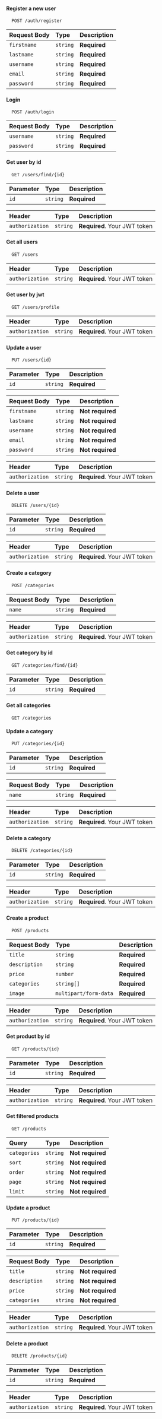 #### Register a new user

```https://qzero-market-backend.herokuapp.com/api/auth/register
  POST /auth/register
```

| Request Body | Type     | Description                |
| :-------- | :------- | :------------------------- |
| `firstname` | `string` | **Required** |
| `lastname` | `string` | **Required** |
| `username` | `string` | **Required** |
| `email` | `string` | **Required** |
| `password` | `string` | **Required** |

#### Login

```https://qzero-market-backend.herokuapp.com/api/auth/login
  POST /auth/login
```

| Request Body | Type     | Description                |
| :-------- | :------- | :------------------------- |
| `username` | `string` | **Required** |
| `password` | `string` | **Required** |

#### Get user by id

```https://qzero-market-backend.herokuapp.com/api/users/find/{id}
  GET /users/find/{id}
```

| Parameter | Type     | Description                |
| :-------- | :------- | :------------------------- |
| `id` | `string` | **Required** |

| Header | Type     | Description                |
| :-------- | :------- | :------------------------- |
| `authorization` | `string` | **Required**. Your JWT token |

#### Get all users

```https://qzero-market-backend.herokuapp.com/api/users
  GET /users
```

| Header | Type     | Description                |
| :-------- | :------- | :------------------------- |
| `authorization` | `string` | **Required**. Your JWT token |

#### Get user by jwt

```https://qzero-market-backend.herokuapp.com/api/users/profile
  GET /users/profile
```

| Header | Type     | Description                |
| :-------- | :------- | :------------------------- |
| `authorization` | `string` | **Required**. Your JWT token |

#### Update a user

```https://qzero-market-backend.herokuapp.com/api/users/{id}
  PUT /users/{id}
```

| Parameter | Type     | Description                |
| :-------- | :------- | :------------------------- |
| `id` | `string` | **Required** |

| Request Body | Type     | Description                |
| :-------- | :------- | :------------------------- |
| `firstname` | `string` | **Not required**  |
| `lastname` | `string` | **Not required** |
| `username` | `string` | **Not required** |
| `email` | `string` | **Not required** |
| `password` | `string` | **Not required** |

| Header | Type     | Description                |
| :-------- | :------- | :------------------------- |
| `authorization` | `string` | **Required**. Your JWT token |

#### Delete a user

```https://qzero-market-backend.herokuapp.com/api/users/{id}
  DELETE /users/{id}
```

| Parameter | Type     | Description                |
| :-------- | :------- | :------------------------- |
| `id` | `string` | **Required** |

| Header | Type     | Description                |
| :-------- | :------- | :------------------------- |
| `authorization` | `string` | **Required**. Your JWT token |

#### Create a category

```https://qzero-market-backend.herokuapp.com/api/categories
  POST /categories
```

| Request Body | Type     | Description                |
| :-------- | :------- | :------------------------- |
| `name` | `string` | **Required** |

| Header | Type     | Description                |
| :-------- | :------- | :------------------------- |
| `authorization` | `string` | **Required**. Your JWT token |

#### Get category by id

```https://qzero-market-backend.herokuapp.com/api/categories/find/{id}
  GET /categories/find/{id}
```

| Parameter | Type     | Description                |
| :-------- | :------- | :------------------------- |
| `id` | `string` | **Required** |

#### Get all categories

```https://qzero-market-backend.herokuapp.com/api/categories
  GET /categories
```

#### Update a category

```https://qzero-market-backend.herokuapp.com/api/categories/{id}
  PUT /categories/{id}
```

| Parameter | Type     | Description                |
| :-------- | :------- | :------------------------- |
| `id` | `string` | **Required** |

| Request Body | Type     | Description                |
| :-------- | :------- | :------------------------- |
| `name` | `string` | **Required**  |

| Header | Type     | Description                |
| :-------- | :------- | :------------------------- |
| `authorization` | `string` | **Required**. Your JWT token |

#### Delete a category

```https://qzero-market-backend.herokuapp.com/api/categories/{id}
  DELETE /categories/{id}
```

| Parameter | Type     | Description                |
| :-------- | :------- | :------------------------- |
| `id` | `string` | **Required** |

| Header | Type     | Description                |
| :-------- | :------- | :------------------------- |
| `authorization` | `string` | **Required**. Your JWT token |

#### Create a product

```https://qzero-market-backend.herokuapp.com/api/products
  POST /products
```

| Request Body | Type     | Description                |
| :-------- | :------- | :------------------------- |
| `title` | `string` | **Required** |
| `description` | `string` | **Required** |
| `price` | `number` | **Required** |
| `categories` | `string[]` | **Required** |
| `image` | `multipart/form-data` | **Required** |

| Header | Type     | Description                |
| :-------- | :------- | :------------------------- |
| `authorization` | `string` | **Required**. Your JWT token |

#### Get product by id

```https://qzero-market-backend.herokuapp.com/api/products/{id}
  GET /products/{id}
```

| Parameter | Type     | Description                |
| :-------- | :------- | :------------------------- |
| `id` | `string` | **Required** |

| Header | Type     | Description                |
| :-------- | :------- | :------------------------- |
| `authorization` | `string` | **Required**. Your JWT token |

#### Get filtered products

```https://qzero-market-backend.herokuapp.com/api/products/?categories=All&sort=price&order=desc&page=0&limit=10
  GET /products
```

| Query | Type     | Description                |
| :-------- | :------- | :------------------------- |
| `categories` | `string` | **Not required** |
| `sort` | `string` | **Not required** |
| `order` | `string` | **Not required** |
| `page` | `string` | **Not required** |
| `limit` | `string` | **Not required** |


#### Update a product

```https://qzero-market-backend.herokuapp.com/api/products/{id}
  PUT /products/{id}
```

| Parameter | Type     | Description                |
| :-------- | :------- | :------------------------- |
| `id` | `string` | **Required** |

| Request Body | Type     | Description                |
| :-------- | :------- | :------------------------- |
| `title` | `string` | **Not required**  |
| `description` | `string` | **Not required** |
| `price` | `string` | **Not required** |
| `categories` | `string` | **Not required** |

| Header | Type     | Description                |
| :-------- | :------- | :------------------------- |
| `authorization` | `string` | **Required**. Your JWT token |

#### Delete a product

```https://qzero-market-backend.herokuapp.com/api/products/{id}
  DELETE /products/{id}
```
| Parameter | Type     | Description                |
| :-------- | :------- | :------------------------- |
| `id` | `string` | **Required** |

| Header | Type     | Description                |
| :-------- | :------- | :------------------------- |
| `authorization` | `string` | **Required**. Your JWT token |
